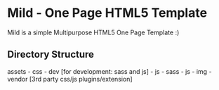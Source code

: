 # Mild - One Page HTML5 Template

Mild is a simple  Multipurpose HTML5 One Page Template  :)

## Directory Structure
assets
    - css
    - dev [for development: sass and js]
        - js
        - sass
    - js
    - img
    - vendor [3rd party css/js plugins/extension]
